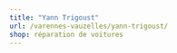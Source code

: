 ```yaml
---
title: "Yann Trigoust"
url: /varennes-vauzelles/yann-trigoust/
shop: réparation de voitures
---
```


